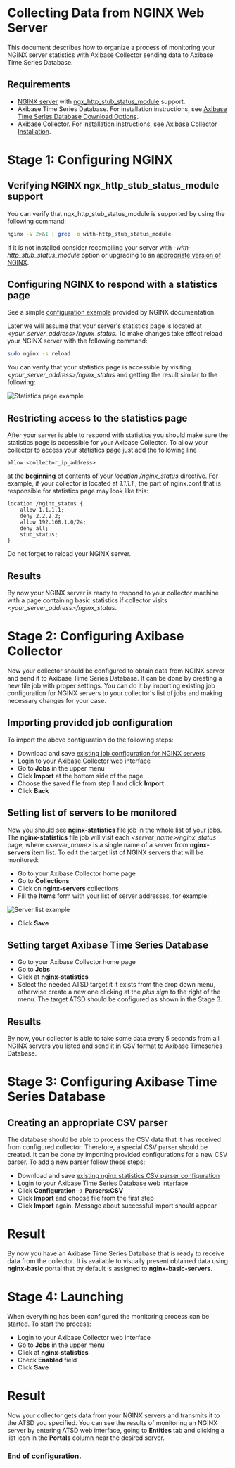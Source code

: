 # Collecting Data from NGINX Web Server
This document describes how to organize a process of monitoring your NGINX server statistics with Axibase Collector sending data to Axibase Time Series Database.

## Requirements
* [NGINX server](http://nginx.org/en/download.html) with [ngx_http_stub_status_module](http://nginx.org/en/docs/http/ngx_http_stub_status_module.html) support.
* Axibase Time Series Database. For installation instructions, see [Axibase Time Series Database Download Options](http://axibase.com/products/axibase-time-series-database/download-atsd/).
* Axibase Collector. For installation instructions, see [Axibase Collector Installation](http://axibase.com/products/axibase-time-series-database/writing-data/collector/axibase-collector-installation/).

# Stage 1: Configuring NGINX
## Verifying NGINX ngx_http_stub_status_module support
You can verify that ngx_http_stub_status_module is supported by using the following command:
```sh
nginx -V 2>&1 | grep -o with-http_stub_status_module
```
If it is not installed consider recompiling your server with *-with-http_stub_status_module* option or upgrading to an [appropriate version of NGINX](http://nginx.org/en/CHANGES).
## Configuring NGINX to respond with a statistics page
See a simple [configuration example](http://nginx.org/en/docs/http/ngx_http_stub_status_module.html#example) provided by NGINX documentation. 

Later we will assume that your server's statistics page is located at *<your_server_address>/nginx_status*. To make changes take effect reload your NGINX server with the following command:
```sh
sudo nginx -s reload
```
You can verify that your statistics page is accessible by visiting *<your_server_address>/nginx_status* and getting the result similar to the following:

![Statistics page example](https://github.com/axibase/axibase-collector-docs/blob/master/jobs/examples/nginx_stat_example.png)
## Restricting access to the statistics page
After your server is able to respond with statistics you should make sure the statistics page is accessible for your Axibase Collector. To allow your collector to access your statistics page just add the following line
```
allow <collector_ip_address>
```
at the **beginning** of contents of your *location /nginx_status* directive. For example, if your collector is located at *1.1.1.1* , the part of nginx.conf that is responsible for statistics page may look like this:
```
location /nginx_status {
    allow 1.1.1.1;
    deny 2.2.2.2;
    allow 192.168.1.0/24;
    deny all;
    stub_status;
}
```
Do not forget to reload your NGINX server.

## Results
By now your NGINX server is ready to respond to your collector machine with a page containing basic statistics if collector visits *<your_server_address>/nginx_status*.

# Stage 2: Configuring Axibase Collector
Now your collector should be configured to obtain data from NGINX server and send it to Axibase Time Series Database. It can be done by creating a new file job with proper settings. You can do it by importing existing job configuration for NGINX servers to your collector's list of jobs and making necessary changes for your case.
## Importing provided job configuration
To import the above configuration do the following steps:
* Download and save [existing job configuration for NGINX servers](https://github.com/axibase/axibase-collector-docs/blob/master/jobs/examples/nginx_collector_job.xml)
* Login to your Axibase Collector web interface
* Go to **Jobs** in the upper menu
* Click **Import** at the bottom side of the page
* Choose the saved file from step 1 and click **Import**
* Click **Back**

## Setting list of servers to be monitored
Now you should see **nginx-statistics** file job in the whole list of your jobs.
The **nginx-statistics** file job will visit each *<server_name>/nginx_status* page, where *<server_name>* is a single name of a server from **nginx-servers** item list. To edit the target list of NGINX servers that will be monitored:
* Go to your Axibase Collector home page
* Go to **Collections**
* Click on **nginx-servers** collections
* Fill the **Items** form with your list of server addresses, for example:
 
![Server list example](https://github.com/axibase/axibase-collector-docs/blob/master/jobs/examples/nginx_server-list.png)
* Click **Save**

## Setting target Axibase Time Series Database
* Go to your Axibase Collector home page
* Go to **Jobs**
* Click at **nginx-statistics**
* Select the needed ATSD target it it exists from the drop down menu, otherwise create a new one clicking at the *plus sign* to the right of the menu. The target ATSD should be configured as shown in the Stage 3.

## Results
By now, your collector is able to take some data every 5 seconds from all NGINX servers you listed and send it in CSV format to Axibase Timeseries Database.

# Stage 3: Configuring Axibase Time Series Database
## Creating an appropriate CSV parser
The database should be able to process the CSV data that it has received from configured collector. Therefore, a special CSV parser should be created. It can be done by importing provided configurations for a new CSV parser. To add a new parser follow these steps:
* Download and save [existing nginx statistics CSV parser configuration](https://github.com/axibase/axibase-collector-docs/blob/master/jobs/examples/nginx_atsd_csv_parser.xml)
* Login to your Axibase Time Series Database web interface
* Click **Configuration** -> **Parsers:CSV**
* Click **Import** and choose file from the first step
* Click **Import** again. Message about successful import should appear

# Result
By now you have an Axibase Time Series Database that is ready to receive data from the collector. It is available to visually present obtained data using **nginx-basic** portal that by default is assigned to **nginx-basic-servers**.

# Stage 4: Launching
When everything has been configured the monitoring process can be started. To start the process:
* Login to your Axibase Collector web interface
* Go to **Jobs** in the upper menu
* Click at **nginx-statistics**
* Check **Enabled** field
* Click **Save**

# Result
Now your collector gets data from your NGINX servers and transmits it to the ATSD you specified. You can see the results of monitoring an NGINX server by entering ATSD web interface, going to **Entities** tab and clicking a list icon in the **Portals** column near the desired server.

### End of configuration.

